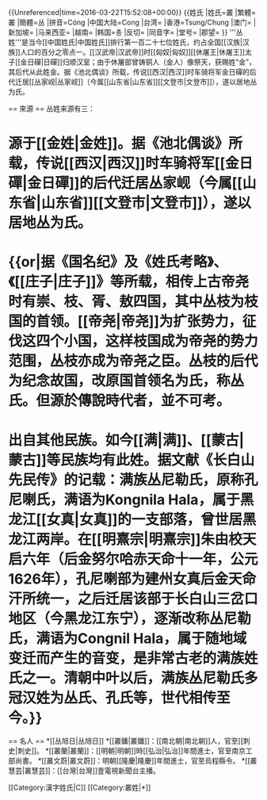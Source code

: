 {{Unreferenced|time=2016-03-22T15:52:08+00:00}}
{{姓氏
|姓氏=叢
|繁體=叢
|簡體=丛
|拼音=Cóng
|中国大陆=Cong
|台湾=
|香港=Tsung/Chung
|澳门=
|新加坡=
|马来西亚=
|越南=
|韩国=총
|反切=
|同音字=
|堂号=
|郡望=
}}
'''丛姓'''是当今[[中国姓氏|中国姓氏]]排行第一百二十七位姓氏，约占全国[[汉族|汉族]]人口的百分之零点一。[[汉武帝|汉武帝]]时[[匈奴|匈奴]][[休屠王|休屠王]]太子[[金日磾|日磾]]归顺汉室；由于休屠部曾铸铜人（金人）像祭天，获赐姓“金”，其后代从此姓金。据《池北偶谈》所载，传说[[西汉|西汉]]时车骑将军金日磾的后代迁居[[丛家岘|丛家岘]]（今属[[山东省|山东省]][[文登市|文登市]]），遂以居地丛为氏。

== 來源 ==
丛姓来源有三：
# 源于[[金姓|金姓]]。据《池北偶谈》所载，传说[[西汉|西汉]]时车骑将军[[金日磾|金日磾]]的后代迁居丛家岘（今属[[山东省|山东省]][[文登市|文登市]]），遂以居地丛为氏。
# {{or|据《国名纪》及《姓氏考略》、《[[庄子|庄子]]》等所载，相传上古帝尧时有崇、枝、胥、敖四国，其中丛枝为枝国的首领。[[帝尧|帝尧]]为扩张势力，征伐这四个小国，这样枝国成为帝尧的势力范围，丛枝亦成为帝尧之臣。丛枝的后代为纪念故国，改原国首领名为氏，称丛氏。但源於傳說時代者，並不可考。
# 出自其他民族。如今[[满|满]]、[[蒙古|蒙古]]等民族均有此姓。据文献《长白山先民传》的记载：满族丛尼勒氏，原称孔尼喇氏，满语为Kongnila Hala，属于黑龙江[[女真|女真]]的一支部落，曾世居黑龙江两岸。在[[明熹宗|明熹宗]]朱由校天启六年（后金努尔哈赤天命十一年，公元1626年），孔尼喇部为建州女真后金天命汗所统一，之后迁居该部于长白山三岔口地区（今黑龙江东宁），逐渐改称丛尼勒氏，满语为Congnil Hala，属于随地域变迁而产生的音变，是非常古老的满族姓氏之一。清朝中叶以后，满族丛尼勒氏多冠汉姓为丛氏、孔氏等，世代相传至今。}}

== 名人 ==
*[[丛旭日|丛旭日]]
*[[叢鐇|叢鐇]]：[[南北朝|南北朝]]人，官至[[刺史|刺史]]。
*[[叢蘭|叢蘭]]：[[明朝|明朝]]時[[弘治|弘治]]年間進士，官至南京工部尚書。
*[[叢文蔚|叢文蔚]]：明朝[[隆慶|隆慶]]年間進士，官至烏程縣令。
*[[叢慧芸|叢慧芸]]：[[台灣|台灣]]壹電視新聞台主播。

[[Category:漢字姓氏|C]]
[[Category:叢姓|*]]